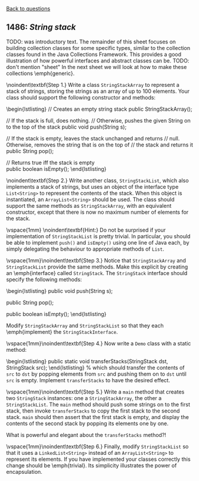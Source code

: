 [Back to questions](../README.md)

## 1486: *String stack*

TODO: was introductory text.  The remainder of this sheet focuses on building collection classes for some specific types,
similar to the collection classes found in the Java Collections Framework.
This provides a good illustration of how powerful interfaces and abstract classes can be.
TODO: don't mention "sheet" In the next sheet we will look at how to make these collections \emph{generic}.


\noindent\textbf{Step 1.} Write a class `StringStackArray` to represent a stack of strings,
storing the strings as an array of up to 100 elements.  Your class should support the following constructor and methods:

\begin{lstlisting}
// Creates an empty string stack
public StringStackArray();

// If the stack is full, does nothing.
// Otherwise, pushes the given String on to the top of the stack
public void push(String s);

// If the stack is empty, leaves the stack unchanged and returns
// null.  Otherwise, removes the string that is on the top of
// the stack and returns it
public String pop();

// Returns true iff the stack is empty	
public boolean isEmpty();
\end{lstlisting}

\noindent\textbf{Step 2.} Write another class, `StringStackList`, which also implements a stack
of strings, but uses an object of the interface type `List<String>` to represent the contents of the stack.
When this object is instantiated, an `ArrayList<String>` should be used.
The class should support the same methods as `StringStackArray`, with an equivalent
constructor, except that there is now no maximum number of elements for the stack.

\vspace{1mm}
\noindent\textbf{Hint:} Do not be surprised if your implementation of `StringStackList` is pretty
trivial.  In particular, you should be able to implement `push()` and `isEmpty()` using
one line of Java each, by simply delegating the behaviour to appropriate methods of `List`.

\vspace{1mm}\noindent\textbf{Step 3.} Notice that `StringStackArray` and `StringStackList`
provide the same methods.  Make this explicit by creating an \emph{interface} called `StringStack`.
The `StringStack` interface should specify the following methods:

\begin{lstlisting}
public void push(String s);

public String pop();

public boolean isEmpty();
\end{lstlisting}

Modify `StringStackArray` and `StringStackList` so that they each \emph{implement}
the `StringStackInterface`.

\vspace{1mm}\noindent\textbf{Step 4.}
Now write a `Demo` class with a static method:

\begin{lstlisting}
public static void transferStacks(StringStack dst, StringStack src);
\end{lstlisting}
%
which should transfer the contents of `src` to `dst`
by popping elements from `src` and pushing them on to `dst`
until `src` is empty.  Implement `transferStacks` to have
the desired effect.

\vspace{1mm}\noindent\textbf{Step 5.} Write a `main` method that creates two `StringStack`
instances: one a `StringStackArray`, the other a `StringStackList`.
The `main` method should push some strings on to the first stack, then invoke `transferStacks` to copy
the first stack to the second stack.  `main` should then assert that the first stack is empty, and
display the contents of the second stack by popping its elements one by one.

What is powerful and elegant about the `transferStacks` method?!

\vspace{1mm}\noindent\textbf{Step 6.} Finally, modify `StringStackList` so that it uses a `LinkedList<String>` instead of an
`ArrayList<String>` to represent its elements.  If you have implemented your classes correctly
this change should be \emph{trivial}.  Its simplicity illustrates the power of encapsulation.

